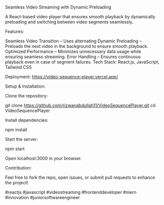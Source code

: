 Seamless Video Streaming with Dynamic Preloading

A React-based video player that ensures smooth playback by dynamically preloading and switching between video segments seamlessly.

Features:

Seamless Video Transition – Uses alternating
Dynamic Preloading – Preloads the next video in the background to ensure smooth playback.
Optimized Performance – Minimizes unnecessary data usage while ensuring seamless streaming.
Error Handling – Ensures continuous playback even in case of segment failures.
Tech Stack: React.js, JavaScript, Tailwind CSS

Deployment: https://video-sequence-player.vercel.app/

Setup & Installation:

Clone the repository:

git clone https://github.com/rizwanabdullah11/VideoSequencePlayer.git cd VideoSequencePlayer

Install dependencies:

npm install

Start the server:

npm start

Open localhost:3000 in your browser.

Contribution:

Feel free to fork the repo, open issues, or submit pull requests to enhance the project!

#reactjs #javascript #videostreaming #frontenddeveloper #mern #innovation #juniorsoftwareengineer
